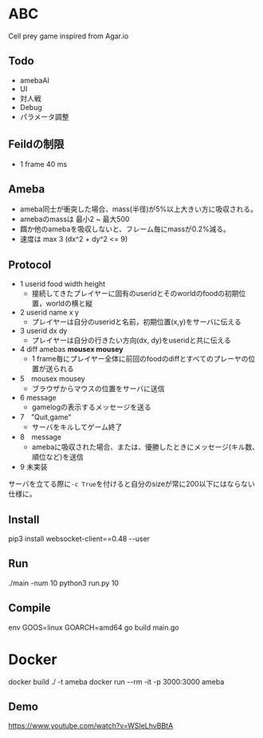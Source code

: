 # ABC
Cell prey game inspired from Agar.io

## Todo
 - amebaAI
 - UI
 - 対人戦
 - Debug
 - パラメータ調整

## Feildの制限

- 1 frame 40 ms

## Ameba

- ameba同士が衝突した場合、mass(半径)が5%以上大きい方に吸収される。
- amebaのmassは 最小2 ~ 最大500
- 餌か他のamebaを吸収しないと、フレーム毎にmassが0.2%減る。
- 速度は max 3 (dx^2 + dy^2 <= 9)

## Protocol

- 1 userid food width height
    - 接続してきたプレイヤーに固有のuseridとそのworldのfoodの初期位置，worldの横と縦
- 2 userid name x y
    - プレイヤーは自分のuseridと名前，初期位置(x,y)をサーバに伝える
- 3 userid dx dy
    - プレイヤーは自分の行きたい方向(dx, dy)をuseridと共に伝える
- 4 diff amebas **mousex mousey**
    - 1 frame毎にプレイヤー全体に前回のfoodのdiffとすべてのプレーヤの位置が送られる
- 5　mousex mousey
    - ブラウザからマウスの位置をサーバに送信
- 6 message
    - gamelogの表示するメッセージを送る
- 7　"Quit,game"
    - サーバをキルしてゲーム終了
- 8　message
    - amebaに吸収された場合、または、優勝したときにメッセージ(キル数、順位など)を送信
- 9 未実装

サーバを立てる際に``-c True``を付けると自分のsizeが常に200以下にはならない仕様に。

## Install

pip3 install websocket-client==0.48 --user

## Run

./main -num 10
python3 run.py 10

## Compile

env GOOS=linux GOARCH=amd64 go build main.go

# Docker

docker build ./ -t ameba
docker run --rm -it -p 3000:3000 ameba

## Demo

https://www.youtube.com/watch?v=WSIeLhvBBtA
